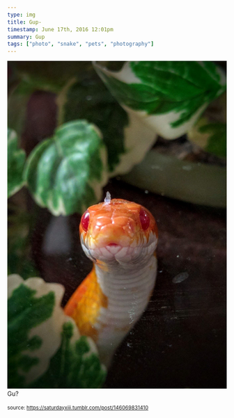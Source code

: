 ```yaml
---
type: img
title: Gup-
timestamp: June 17th, 2016 12:01pm
summary: Gup 
tags: ["photo", "snake", "pets", "photography"]
---
```

<img src="../media/146069831410.jpg"/>
                                                                                          <div class="caption">
Gu?
 
                                    
                
                
                
                
                                
<small>source: https://saturdayxiii.tumblr.com/post/146069831410</small>